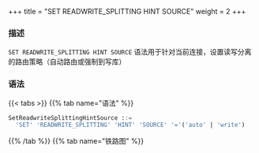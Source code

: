 +++
title = "SET READWRITE_SPLITTING HINT SOURCE"
weight = 2
+++

### 描述

`SET READWRITE_SPLITTING HINT SOURCE` 语法用于针对当前连接，设置读写分离的路由策略（自动路由或强制到写库）
### 语法

{{< tabs >}}
{{% tab name="语法" %}}
```sql
SetReadwriteSplittingHintSource ::=
  'SET' 'READWRITE_SPLITTING' 'HINT' 'SOURCE' '='('auto' | 'write')
```
{{% /tab %}}
{{% tab name="铁路图" %}}
<iframe frameborder="0" name="diagram" id="diagram" width="100%" height="100%"></iframe>
{{% /tab %}}
{{< /tabs >}}

### 示例

- 设置读写分离的路由策略为 auto

```sql
SET READWRITE_SPLITTING HINT SOURCE = auto;
```

- 设置读写分离的路由策略为 write

```sql
SET READWRITE_SPLITTING HINT SOURCE = write;
```

### 保留字

`SET`、`READWRITE_SPLITTING`、`HINT`、`SOURCE`

### 相关链接

- [保留字](/cn/reference/distsql/syntax/reserved-word/)